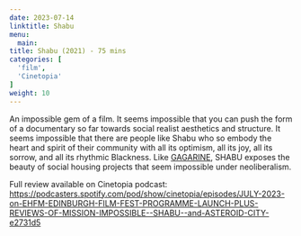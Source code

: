 ```yaml
---
date: 2023-07-14
linktitle: Shabu
menu:
  main:
title: Shabu (2021) - 75 mins
categories: [
  'film',
  'Cinetopia'
]
weight: 10
---
```


An impossible gem of a film. It seems impossible that you can push the form of a documentary so far towards social realist aesthetics and structure. It seems impossible that there are people like Shabu who so embody the heart and spirit of their community with all its optimism, all its joy, all its sorrow, and all its rhythmic Blackness. Like [GAGARINE](https://podcasters.spotify.com/pod/show/cinetopia/episodes/September-2021-on-EH-FM-Annette--Rose-Plays-Julie--Gagarine-and-The-Last-Forest-e17kik3), SHABU exposes the beauty of social housing projects that seem impossible under neoliberalism.

Full review available on Cinetopia podcast: https://podcasters.spotify.com/pod/show/cinetopia/episodes/JULY-2023-on-EHFM-EDINBURGH-FILM-FEST-PROGRAMME-LAUNCH-PLUS-REVIEWS-OF-MISSION-IMPOSSIBLE--SHABU--and-ASTEROID-CITY-e2731d5